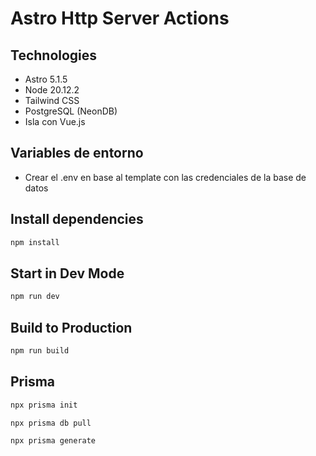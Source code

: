 # Astro Http Server Actions

## Technologies

- Astro 5.1.5
- Node 20.12.2
- Tailwind CSS
- PostgreSQL (NeonDB)
- Isla con Vue.js

## Variables de entorno

- Crear el .env en base al template con las credenciales de la base de datos

## Install dependencies

```bash
npm install
```

## Start in Dev Mode

```bash
npm run dev
```

## Build to Production

```bash
npm run build
```

## Prisma

```bash
npx prisma init   

npx prisma db pull 

npx prisma generate

```
